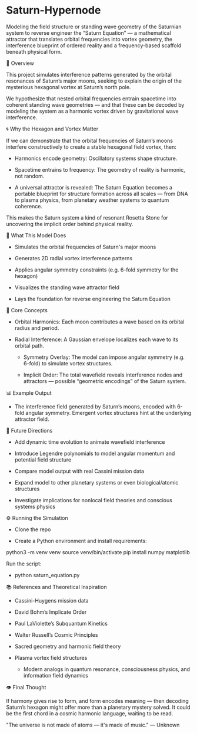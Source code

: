 # Saturn-Hypernode
Modeling the field structure or standing wave geometry of the Saturnian system to reverse engineer the “Saturn Equation” — a mathematical attractor that translates orbital frequencies into vortex geometry, the interference blueprint of ordered reality and a frequency-based scaffold beneath physical form.

🔭 Overview

This project simulates interference patterns generated by the orbital resonances of Saturn’s major moons, seeking to explain the origin of the mysterious hexagonal vortex at Saturn’s north pole.

We hypothesize that nested orbital frequencies entrain spacetime into coherent standing wave geometries — and that these can be decoded by modeling the system as a harmonic vortex driven by gravitational wave interference.

🌀 Why the Hexagon and Vortex Matter

If we can demonstrate that the orbital frequencies of Saturn’s moons interfere constructively to create a stable hexagonal field vortex, then:

  - Harmonics encode geometry: Oscillatory systems shape structure.

  - Spacetime entrains to frequency: The geometry of reality is harmonic, not random.

- A universal attractor is revealed: The Saturn Equation becomes a portable blueprint for structure formation across all scales — from DNA to plasma physics, from planetary weather systems to quantum coherence.

This makes the Saturn system a kind of resonant Rosetta Stone for uncovering the implicit order behind physical reality.

🔬 What This Model Does

  - Simulates the orbital frequencies of Saturn's major moons

 - Generates 2D radial vortex interference patterns

  - Applies angular symmetry constraints (e.g. 6-fold symmetry for the hexagon)

  - Visualizes the standing wave attractor field

   - Lays the foundation for reverse engineering the Saturn Equation

🧠 Core Concepts

  - Orbital Harmonics: Each moon contributes a wave based on its orbital radius and period.

- Radial Interference: A Gaussian envelope localizes each wave to its orbital path.

  -  Symmetry Overlay: The model can impose angular symmetry (e.g. 6-fold) to simulate vortex structures.

   - Implicit Order: The total wavefield reveals interference nodes and attractors — possible “geometric encodings” of the Saturn system.

📊 Example Output

  - The interference field generated by Saturn’s moons, encoded with 6-fold angular symmetry. Emergent vortex structures hint at the underlying attractor field.

🧪 Future Directions

-   Add dynamic time evolution to animate wavefield interference

-   Introduce Legendre polynomials to model angular momentum and potential field structure

-   Compare model output with real Cassini mission data

-  Expand model to other planetary systems or even biological/atomic structures

 -   Investigate implications for nonlocal field theories and conscious systems physics

⚙️ Running the Simulation

  -   Clone the repo

- Create a Python environment and install requirements:

python3 -m venv venv
source venv/bin/activate
pip install numpy matplotlib

Run the script:

  -  python saturn_equation.py

📚 References and Theoretical Inspiration

   - Cassini-Huygens mission data

  - David Bohm’s Implicate Order

  -  Paul LaViolette’s Subquantum Kinetics

   - Walter Russell’s Cosmic Principles

  - Sacred geometry and harmonic field theory

- Plasma vortex field structures

  -  Modern analogs in quantum resonance, consciousness physics, and information field dynamics

👁️ Final Thought

If harmony gives rise to form, and form encodes meaning — then decoding Saturn’s hexagon might offer more than a planetary mystery solved. It could be the first chord in a cosmic harmonic language, waiting to be read.

   "The universe is not made of atoms — it's made of music." — Unknown


